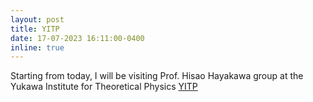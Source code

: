 ```yaml
---
layout: post
title: YITP
date: 17-07-2023 16:11:00-0400
inline: true
---
```


Starting from today, I will be visiting Prof. Hisao Hayakawa group at the Yukawa Institute for Theoretical Physics [YITP](https://www.yukawa.kyoto-u.ac.jp/en-GB/)